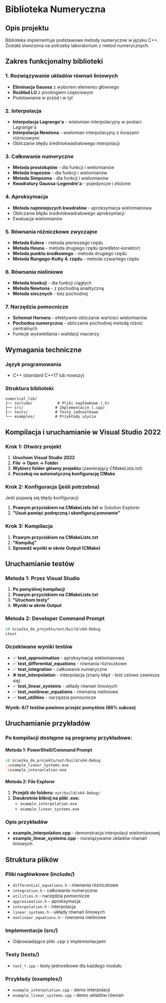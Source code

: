 # Biblioteka Numeryczna

## Opis projektu
Biblioteka implementuje podstawowe metody numeryczne w języku C++. Została stworzona na potrzeby laboratorium z metod numerycznych.

## Zakres funkcjonalny biblioteki

### 1. Rozwiązywanie układów równań liniowych
- **Eliminacja Gaussa** z wyborem elementu głównego
- **Rozkład LU** z pivotingiem częściowym
- Podstawianie w przód i w tył

### 2. Interpolacja
- **Interpolacja Lagrange'a** - wielomian interpolacyjny w postaci Lagrange'a
- **Interpolacja Newtona** - wielomian interpolacyjny z ilorazami różnicowymi
- Obliczanie błędu średniokwadratowego interpolacji

### 3. Całkowanie numeryczne
- **Metoda prostokątów** - dla funkcji i wielomianów
- **Metoda trapezów** - dla funkcji i wielomianów
- **Metoda Simpsona** - dla funkcji i wielomianów
- **Kwadratury Gaussa-Legendre'a** - pojedyncze i złożone

### 4. Aproksymacja
- **Metoda najmniejszych kwadratów** - aproksymacja wielomianowa
- Obliczanie błędu średniokwadratowego aproksymacji
- Ewaluacja wielomianów

### 5. Równania różniczkowe zwyczajne
- **Metoda Eulera** - metoda pierwszego rzędu
- **Metoda Heuna** - metoda drugiego rzędu (prediktor-korektor)
- **Metoda punktu środkowego** - metoda drugiego rzędu
- **Metoda Rungego-Kutty 4. rzędu** - metoda czwartego rzędu

### 6. Równania nieliniowe
- **Metoda bisekcji** - dla funkcji ciągłych
- **Metoda Newtona** - z pochodną analityczną
- **Metoda siecznych** - bez pochodnej

### 7. Narzędzia pomocnicze
- **Schemat Hornera** - efektywne obliczanie wartości wielomianów
- **Pochodna numeryczna** - obliczanie pochodnej metodą różnic centralnych
- Funkcje wyświetlania i walidacji macierzy

## Wymagania techniczne

### Język programowania
- C++ (standard C++17 lub nowszy)

### Struktura biblioteki
```
numerical_lib/
├── include/           # Pliki nagłówkowe (.h)
├── src/              # Implementacje (.cpp)
├── tests/            # Testy jednostkowe
└── examples/         # Przykłady użycia
```

## Kompilacja i uruchamianie w Visual Studio 2022

### Krok 1: Otwórz projekt
1. **Uruchom Visual Studio 2022**
2. **File → Open → Folder**
3. **Wybierz folder główny projektu** (zawierający CMakeLists.txt)
4. **Poczekaj na automatyczną konfigurację CMake**

### Krok 2: Konfiguracja (jeśli potrzebna)
Jeśli pojawią się błędy konfiguracji:
1. **Prawym przyciskiem na CMakeLists.txt** w Solution Explorer
2. **"Usuń pamięć podręczną i skonfiguruj ponownie"**

### Krok 3: Kompilacja
1. **Prawym przyciskiem na CMakeLists.txt**
2. **"Kompiluj"**
3. **Sprawdź wyniki w oknie Output (CMake)**

## Uruchamianie testów

### Metoda 1: Przez Visual Studio
1. **Po pomyślnej kompilacji**
2. **Prawym przyciskiem na CMakeLists.txt**
3. **"Uruchom testy"**
4. **Wyniki w oknie Output**

### Metoda 2: Developer Command Prompt
```bash
cd ścieżka_do_projektu/out/build/x64-Debug
ctest
```

### Oczekiwane wyniki testów
- ✅ **test_approximation** - aproksymacja wielomianowa
- ✅ **test_differential_equations** - równania różniczkowe
- ✅ **test_integration** - całkowanie numeryczne
- ❌ **test_interpolation** - interpolacja (znany błąd - test celowo zawiesza się)
- ✅ **test_linear_systems** - układy równań liniowych
- ✅ **test_nonlinear_equations** - równania nieliniowe
- ✅ **test_utilities** - narzędzia pomocnicze

**Wynik: 6/7 testów powinno przejść pomyślnie (86% sukces)**

## Uruchamianie przykładów

### Po kompilacji dostępne są programy przykładowe:

#### Metoda 1: PowerShell/Command Prompt
```bash
cd ścieżka_do_projektu/out/build/x64-Debug
.\example_linear_systems.exe
.\example_interpolation.exe
```

#### Metoda 2: File Explorer
1. **Przejdź do folderu:** `out/build/x64-Debug/`
2. **Dwukrotnie kliknij na pliki .exe:**
   - `example_interpolation.exe`
   - `example_linear_systems.exe`

### Opis przykładów
- **example_interpolation.cpp** - demonstracja interpolacji wielomianowej
- **example_linear_systems.cpp** - rozwiązywanie układów równań liniowych

## Struktura plików

### Pliki nagłówkowe (include/)
- `differential_equations.h` - równania różniczkowe
- `integration.h` - całkowanie numeryczne
- `utilities.h` - narzędzia pomocnicze
- `approximation.h` - aproksymacja
- `interpolation.h` - interpolacja
- `linear_systems.h` - układy równań liniowych
- `nonlinear_equations.h` - równania nieliniowe

### Implementacje (src/)
- Odpowiadające pliki .cpp z implementacjami

### Testy (tests/)
- `test_*.cpp` - testy jednostkowe dla każdego modułu

### Przykłady (examples/)
- `example_interpolation.cpp` - demo interpolacji
- `example_linear_systems.cpp` - demo układów równań
